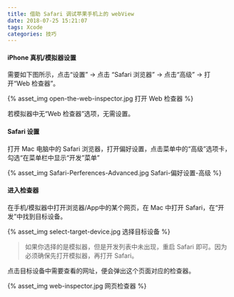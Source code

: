 ```yaml
---
title: 借助 Safari 调试苹果手机上的 webView
date: 2018-07-25 15:21:07
tags: Xcode
categories: 技巧
---
```


#### iPhone 真机/模拟器设置

需要如下图所示，点击“设置” → 点击 “Safari 浏览器” → 点击“高级” → 打开“Web 检查器”。

{% asset_img open-the-web-inspector.jpg 打开 Web 检查器 %}

<!--more-->

若模拟器中无“Web 检查器”选项，无需设置。

#### Safari 设置

打开 Mac 电脑中的 Safari 浏览器，打开偏好设置，点击菜单中的“高级”选项卡，勾选“在菜单栏中显示“开发”菜单”

{% asset_img Safari-Perferences-Advanced.jpg Safari-偏好设置-高级 %}

#### 进入检查器

在手机/模拟器中打开浏览器/App中的某个网页，在 Mac 中打开 Safari，在“开发”中找到目标设备。

{% asset_img select-target-device.jpg 选择目标设备 %}

> 如果你选择的是模拟器，但是开发列表中未出现，重启 Safari 即可。因为必须确保先打开模拟器，再打开 Safari。


点击目标设备中需要查看的网址，便会弹出这个页面对应的检查器。

{% asset_img web-inspector.jpg 网页检查器 %}